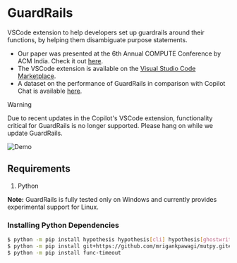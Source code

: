 # GuardRails
VSCode extension to help developers set up guardrails around their functions, by helping them disambiguate purpose statements.

- Our paper was presented at the 6th Annual COMPUTE Conference by ACM India. Check it out [here](https://arxiv.org/abs/2312.08189).
- The VSCode extension is available on the [Visual Studio Code Marketplace](https://marketplace.visualstudio.com/items?itemName=MrigankPawagi.guardrails).
- A dataset on the performance of GuardRails in comparison with Copilot Chat is available [here](https://docs.google.com/spreadsheets/d/e/2PACX-1vRwmXlP8V6gbXtB1oQ5IUXfbRjW3eoCYKcbm-zN4uXphd_AK4Wj0CZzVmeXW4XvF2_scszdCD89CFpV/pubhtml?gid=0&single=true).

> [!WARNING]  
> Due to recent updates in the Copilot's VSCode extension, functionality critical for GuardRails is no longer supported. Please hang on while we update GuardRails.   

![Demo](https://raw.githubusercontent.com/mrigankpawagi/GuardRails/master/media/demo.gif)

## Requirements

1. Python

__Note:__
GuardRails is fully tested only on Windows and currently provides experimental support for Linux.

### Installing Python Dependencies

```bash
$ python -m pip install hypothesis hypothesis[cli] hypothesis[ghostwriter] black
$ python -m pip install git+https://github.com/mrigankpawagi/mutpy.git#egg=mutpy
$ python -m pip install func-timeout
```
